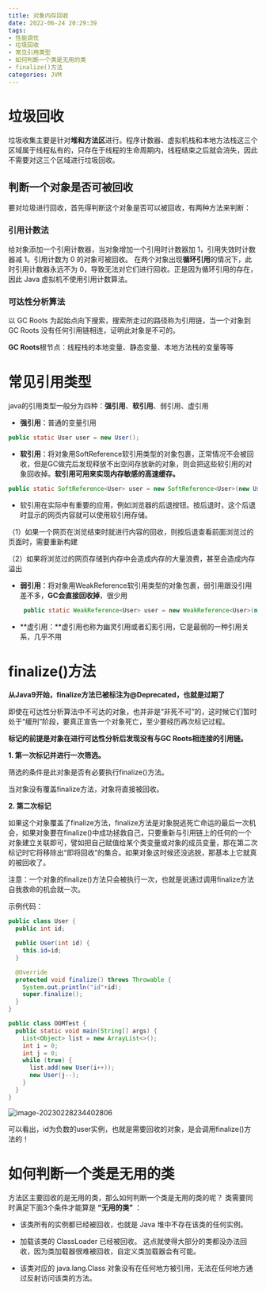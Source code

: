 ```yaml
---
title: 对象内存回收
date: 2022-06-24 20:29:39
tags:
- 性能调优
- 垃圾回收
- 常见引用类型
- 如何判断一个类是无用的类
- finalize()方法
categories: JVM
---
```


# 垃圾回收

垃圾收集主要是针对**堆和方法区**进行。程序计数器、虚拟机栈和本地方法栈这三个区域属于线程私有的，只存在于线程的生命周期内，线程结束之后就会消失，因此不需要对这三个区域进行垃圾回收。

## 判断一个对象是否可被回收

要对垃圾进行回收，首先得判断这个对象是否可以被回收，有两种方法来判断： 

### **引用计数法** 

给对象添加一个引用计数器，当对象增加一个引用时计数器加 1，引用失效时计数器减 1。引用计数为 0 的对象可被回收。
在两个对象出现**循环引用**的情况下，此时引用计数器永远不为 0，导致无法对它们进行回收。正是因为循环引用的存在，因此 Java 虚拟机不使用引用计数算法。

### 可达性分析算法

以 GC Roots 为起始点向下搜索，搜索所走过的路径称为引用链，当一个对象到 GC Roots 没有任何引用链相连，证明此对象是不可的。

**GC Roots**根节点：线程栈的本地变量、静态变量、本地方法栈的变量等等 



# **常见引用类型** 

java的引用类型一般分为四种：**强引用**、**软引用**、弱引用、虚引用 

- **强引用**：普通的变量引用 

```java
public static User user = new User(); 
```

- **软引用**：将对象用SoftReference软引用类型的对象包裹，正常情况不会被回收，但是GC做完后发现释放不出空间存放新的对象，则会把这些软引用的对象回收掉。**软引用可用来实现内存敏感的高速缓存。** 

```java
public static SoftReference<User> user = new SoftReference<User>(new User()); 
```

- 软引用在实际中有重要的应用，例如浏览器的后退按钮。按后退时，这个后退时显示的网页内容就可以使用软引用存储。 

​			（1）如果一个网页在浏览结束时就进行内容的回收，则按后退查看前面浏览过的页面时，需要重新构建 

​			（2）如果将浏览过的网页存储到内存中会造成内存的大量浪费，甚至会造成内存溢出 

- **弱引用**：将对象用WeakReference软引用类型的对象包裹，弱引用跟没引用差不多，**GC会直接回收掉**，很少用 

     ```java
      public static WeakReference<User> user = new WeakReference<User>(new User()); 
     ```

- **虚引用：**虚引用也称为幽灵引用或者幻影引用，它是最弱的一种引用关系，几乎不用 



 # **finalize()方法** 

**从Java9开始，finalize方法已被标注为@Deprecated，也就是过期了**

即使在可达性分析算法中不可达的对象，也并非是“非死不可”的，这时候它们暂时处于“缓刑”阶段，要真正宣告一个对象死亡，至少要经历再次标记过程。 

**标记的前提是对象在进行可达性分析后发现没有与GC Roots相连接的引用链。** 

**1. 第一次标记并进行一次筛选。** 

筛选的条件是此对象是否有必要执行finalize()方法。 

当对象没有覆盖finalize方法，对象将直接被回收。 

**2. 第二次标记** 

如果这个对象覆盖了finalize方法，finalize方法是对象脱逃死亡命运的最后一次机会，如果对象要在finalize()中成功拯救自己，只要重新与引用链上的任何的一个对象建立关联即可，譬如把自己赋值给某个类变量或对象的成员变量，那在第二次标记时它将移除出“即将回收”的集合。如果对象这时候还没逃脱，那基本上它就真的被回收了。 

注意：一个对象的finalize()方法只会被执行一次，也就是说通过调用finalize方法自我救命的机会就一次。 

示例代码：

```java
public class User {
  public int id;

  public User(int id) {
    this.id=id;
  }

  @Override
  protected void finalize() throws Throwable {
    System.out.println("id"+id);
    super.finalize();
  }
}
```

```java
public class OOMTest {
  public static void main(String[] args) {
    List<Object> list = new ArrayList<>();
    int i = 0;
    int j = 0;
    while (true) {
      list.add(new User(i++));
      new User(j--);
    }
  }
}
```

![image-20230228234402806](https://panyuro.oss-cn-beijing.aliyuncs.com/image-20230228234402806.png)

可以看出，id为负数的user实例，也就是需要回收的对象，是会调用finalize()方法的！



# **如何判断一个类是无用的类** 

方法区主要回收的是无用的类，那么如何判断一个类是无用的类的呢？ 类需要同时满足下面3个条件才能算是 **“无用的类”** ： 

- 该类所有的实例都已经被回收，也就是 Java 堆中不存在该类的任何实例。 

- 加载该类的 ClassLoader 已经被回收。 这点就使得大部分的类都没办法回收，因为类加载器很难被回收，自定义类加载器会有可能。

- 该类对应的 java.lang.Class 对象没有在任何地方被引用，无法在任何地方通过反射访问该类的方法。
